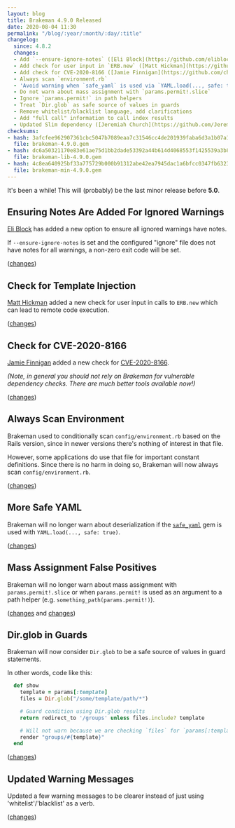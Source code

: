```yaml
---
layout: blog
title: Brakeman 4.9.0 Released
date: 2020-08-04 11:30
permalink: "/blog/:year/:month/:day/:title"
changelog:
  since: 4.8.2
  changes:
  - Add `--ensure-ignore-notes` ([Eli Block](https://github.com/eliblock))
  - Add check for user input in `ERB.new` ([Matt Hickman](https://github.com/mhickman))
  - Add check for CVE-2020-8166 ([Jamie Finnigan](https://github.com/chair6))
  - Always scan `environment.rb`
  - 'Avoid warning when `safe_yaml` is used via `YAML.load(..., safe: true)`'
  - Do not warn about mass assignment with `params.permit!.slice`
  - Ignore `params.permit!` in path helpers
  - Treat `Dir.glob` as safe source of values in guards
  - Remove whitelist/blacklist language, add clarifications
  - Add "full call" information to call index results
  - Updated Slim dependency ([Jeremiah Church](https://github.com/JeremiahChurch))
checksums:
- hash: 3afcfee962907361cbc5047b7089eaa7c31546cc4de201939faba6d3a1b07a18
  file: brakeman-4.9.0.gem
- hash: dc6a50321170e83e61ae75d1bb2dade53392a44b614d4068553f1425539a3b8f
  file: brakeman-lib-4.9.0.gem
- hash: 4c8ea640925bf33a775729b000b91312abe42ea7945dac1a6bfcc0347fb6323d
  file: brakeman-min-4.9.0.gem
---
```



It's been a while! This will (probably) be the last minor release before **5.0**.


## Ensuring Notes Are Added For Ignored Warnings

[Eli Block](https://github.com/eliblock) has added a new option to ensure all ignored warnings have notes.

If `--ensure-ignore-notes` is set and the configured "ignore" file does not have notes for all warnings, a non-zero exit code will be set.

([changes]())

## Check for Template Injection

[Matt Hickman](https://github.com/mhickman) added a new check for user input in calls to `ERB.new` which can lead to remote code execution.

([changes](https://github.com/presidentbeef/brakeman/pull/1395))

## Check for CVE-2020-8166

[Jamie Finnigan](https://github.com/chair6) added a new check for [CVE-2020-8166](https://groups.google.com/g/rubyonrails-security/c/NOjKiGeXUgw).

_(Note, in general you should not rely on Brakeman for vulnerable dependency checks. There are much better tools available now!)_

([changes](https://github.com/presidentbeef/brakeman/pull/1493))

## Always Scan Environment

Brakeman used to conditionally scan `config/environment.rb` based on the Rails version, since in newer versions there's nothing of interest in that file.

However, some applications do use that file for important constant definitions. Since there is no harm in doing so, Brakeman will now always scan `config/environment.rb`.

([changes](https://github.com/presidentbeef/brakeman/pull/1480))

## More Safe YAML

Brakeman will no longer warn about deserialization if the [`safe_yaml`](https://rubygems.org/gems/safe_yaml) gem is used with `YAML.load(..., safe: true)`.

([changes](https://github.com/presidentbeef/brakeman/pull/1496))

## Mass Assignment False Positives

Brakeman will no longer warn about mass assignment with `params.permit!.slice` or when `params.permit!` is used as an argument to a path helper (e.g. `something_path(params.permit!)`).

([changes](https://github.com/presidentbeef/brakeman/pull/1485) and [changes](https://github.com/presidentbeef/brakeman/pull/1484))

## Dir.glob in Guards 

Brakeman will now consider `Dir.glob` to be a safe source of values in guard statements.

In other words, code like this:

```ruby
  def show
    template = params[:template]
    files = Dir.glob("/some/template/path/*")

    # Guard condition using Dir.glob results
    return redirect_to '/groups' unless files.include? template

    # Will not warn because we are checking `files` for `params[:template]` above
    render "groups/#{template}"
  end
```

([changes](https://github.com/presidentbeef/brakeman/pull/1481))

## Updated Warning Messages 

Updated a few warning messages to be clearer instead of just using 'whitelist'/'blacklist' as a verb.

([changes](https://github.com/presidentbeef/brakeman/pull/1486))

